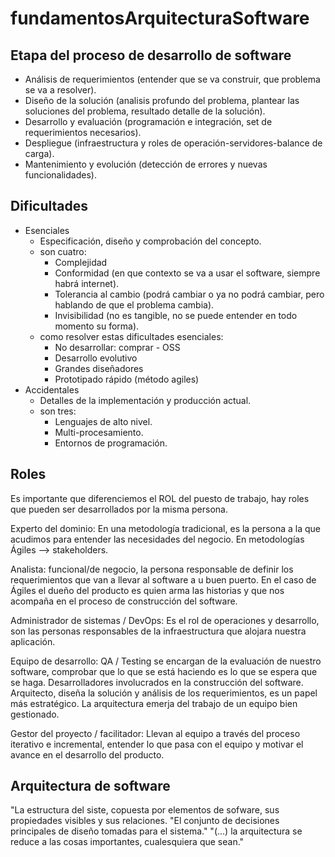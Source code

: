 # fundamentosArquitecturaSoftware

## Etapa del proceso de desarrollo de software
- Análisis de requerimientos (entender que se va construir, que problema se va a resolver).
- Diseño de la solución (analisis profundo del problema, plantear las soluciones del problema, resultado detalle de la solución).
- Desarrollo y evaluación (programación e integración, set de requerimientos necesarios).
- Despliegue (infraestructura y roles de operación-servidores-balance de carga).
- Mantenimiento y evolución (detección de errores y nuevas funcionalidades).

## Dificultades
- Esenciales
  - Especificación, diseño y comprobación del concepto.
  - son cuatro: 
    - Complejidad
    - Conformidad (en que contexto se va a usar el software, siempre habrá internet).
    - Tolerancia al cambio (podrá cambiar o ya no podrá cambiar, pero hablando de que el problema cambia).
    - Invisibilidad (no es tangible, no se puede entender en todo momento su forma).
  - como resolver estas dificultades esenciales:
    - No desarrollar: comprar - OSS
    - Desarrollo evolutivo
    - Grandes diseñadores
    - Prototipado rápido (método agiles)
- Accidentales
  - Detalles de la implementación y producción actual.
  - son tres:
    - Lenguajes de alto nivel.
    - Multi-procesamiento.
    - Entornos de programación.


## Roles
Es importante que diferenciemos el ROL del puesto de trabajo, hay roles que pueden ser desarrollados por la misma persona.

Experto del dominio: En una metodología tradicional, es la persona a la que acudimos para entender las necesidades del negocio. En metodologías Ágiles --> stakeholders.

Analista: funcional/de negocio, la persona responsable de definir los requerimientos que van a llevar al software a u buen puerto. En el caso de Ágiles el dueño del producto es quien arma las historias y que nos acompaña en el proceso de construcción del software.

Administrador de sistemas / DevOps: Es el rol de operaciones y desarrollo, son las personas responsables de la infraestructura que alojara nuestra aplicación.

Equipo de desarrollo: QA / Testing se encargan de la evaluación de nuestro software, comprobar que lo que se está haciendo es lo que se espera que se haga. Desarrolladores involucrados en la construcción del software. Arquitecto, diseña la solución y análisis de los requerimientos, es un papel más estratégico. La arquitectura emerja del trabajo de un equipo bien gestionado.

Gestor del proyecto / facilitador: Llevan al equipo a través del proceso iterativo e incremental, entender lo que pasa con el equipo y motivar el avance en el desarrollo del producto.


## Arquitectura de software
"La estructura del siste, copuesta por elementos de sofware, sus propiedades visibles y sus relaciones.
"El conjunto de decisiones principales de diseño tomadas para el sistema."
"(...) la arquitectura se reduce a las cosas importantes, cualesquiera que sean."
